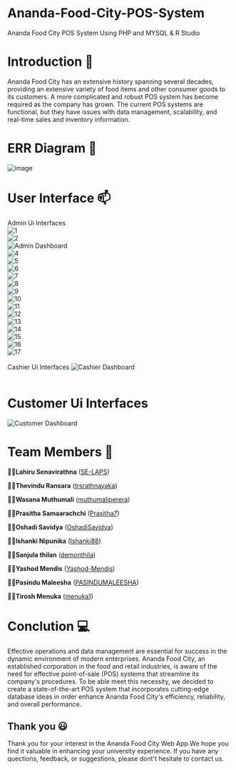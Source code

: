 # Ananda-Food-City-POS-System
Ananda Food City POS System Using PHP and MYSQL &amp; R Studio

# Introduction 🌱
Ananda Food City has an extensive history spanning several decades, providing an extensive
variety of food items and other consumer goods to its customers. A more complicated and robust
POS system has become required as the company has grown. The current POS systems are
functional, but they have issues with data management, scalability, and real-time sales and
inventory information. 

# ERR Diagram 🔭
![image](https://github.com/trsrathnayaka/ADBMS-Group-Assignment/assets/97075043/c590725f-31a5-41c1-8020-5dfedfdfedef)

# User Interface 📫
Admin Ui Interfaces
<br>
![1](https://github.com/SE-LAPS/Ananda-Food-City-POS-System/assets/87580847/ca5156db-fee1-4f4b-85a1-d5060a7574b3)
<br>
![2](https://github.com/SE-LAPS/Ananda-Food-City-POS-System/assets/87580847/32809f78-4dc5-4148-a112-c0691a4412e7)
<br>
![Admin Dashboard](https://github.com/SE-LAPS/Ananda-Food-City-POS-System/assets/87580847/47ca4f32-3a52-410b-8705-c463cf4cda98)
<br>
![4](https://github.com/SE-LAPS/Ananda-Food-City-POS-System/assets/87580847/c7b6b232-a4eb-4357-b5fb-668c9dce0175)
<br>
![5](https://github.com/SE-LAPS/Ananda-Food-City-POS-System/assets/87580847/d6a74e7f-67b8-4511-9017-39ee52c38649)
<br>
![6](https://github.com/SE-LAPS/Ananda-Food-City-POS-System/assets/87580847/7ea80e98-f8ec-4ac5-8edb-28a8093045d1)
<br>
![7](https://github.com/SE-LAPS/Ananda-Food-City-POS-System/assets/87580847/bd3a0e1d-00dc-4d74-b7ce-573d4ea00956)
<br>
![8](https://github.com/SE-LAPS/Ananda-Food-City-POS-System/assets/87580847/b7f56fda-e86c-457a-9767-5c5cdf4427bf)
<br>
![9](https://github.com/SE-LAPS/Ananda-Food-City-POS-System/assets/87580847/d26d5fdb-c38e-48b9-84e2-ea1273962813)
<br>
![10](https://github.com/SE-LAPS/Ananda-Food-City-POS-System/assets/87580847/9c389b2b-6dad-4ef7-9e05-94ffb0576866)
<br>
![11](https://github.com/SE-LAPS/Ananda-Food-City-POS-System/assets/87580847/a3b424c7-cf6d-4073-a666-c47e59a569a6)
<br>
![12](https://github.com/SE-LAPS/Ananda-Food-City-POS-System/assets/87580847/f40b6f5d-962f-4358-8473-bb1b89f0615a)
<br>
![13](https://github.com/SE-LAPS/Ananda-Food-City-POS-System/assets/87580847/a6a50a72-cab8-476b-a434-66f6145a3731)
<br>
![14](https://github.com/SE-LAPS/Ananda-Food-City-POS-System/assets/87580847/0e07b606-c27b-4bba-98f3-f95ad3bcf01a)
<br>
![15](https://github.com/SE-LAPS/Ananda-Food-City-POS-System/assets/87580847/8dc454fd-a3f9-47f6-a040-1075e1a5fea7)
<br>
![16](https://github.com/SE-LAPS/Ananda-Food-City-POS-System/assets/87580847/b17616c4-99e3-48c6-8cb8-b2e588e0ff2e)
<br>
![17](https://github.com/SE-LAPS/Ananda-Food-City-POS-System/assets/87580847/caa58cc9-68e6-43ba-96dc-c5da7fdb3d44)
<br><br>
Cashier Ui Interfaces
![Cashier Dashboard](https://github.com/SE-LAPS/Ananda-Food-City-POS-System/assets/87580847/c1e344bf-ee90-4723-85f3-c8e526727406)
<br><br>
# Customer Ui Interfaces
![Customer Dashboard](https://github.com/SE-LAPS/Ananda-Food-City-POS-System/assets/87580847/d5d40885-6caa-4e01-84ce-99379a064026)

# Team Members 👯
👨‍🎓**Lahiru Senavirathna** ([SE-LAPS](https://github.com/SE-LAPS))
 
👨‍🎓**Thevindu Ransara** ([trsrathnayaka](https://github.com/trsrathnayaka))
  
👨‍🎓**Wasana Muthumali** ([muthumaliperera](https://github.com/muthumaliperera))
  
👨‍🎓**Prasitha Samaarachchi** ([Prasitha7](https://github.com/Prasitha7))

👨‍🎓**Oshadi Savidya** ([OshadiSavidya](https://github.com/OshadiSavidya))

👨‍🎓**Ishanki Nipunika** ([Ishanki88](https://github.com/Ishanki88))

👨‍🎓**Sanjula thilan** ([demonthila](https://github.com/demonthila))

👨‍🎓**Yashod Mendis** ([Yashod-Mendis](https://github.com/Yashod-Mendis))

👨‍🎓**Pasindu Maleesha** ([PASINDUMALEESHA](https://github.com/PASINDUMALEESHA))

👨‍🎓**Tirosh Menuka** ([menuka1](https://github.com/menuka1))

# Conclution 💻
Effective operations and data management are essential for success in the dynamic
environment of modern enterprises. Ananda Food City, an established corporation
in the food and retail industries, is aware of the need for effective point-of-sale
(POS) systems that streamline its company's procedures. To be able meet this
necessity, we decided to create a state-of-the-art POS system that incorporates
cutting-edge database ideas in order enhance Ananda Food City's efficiency,
reliability, and overall performance.

## Thank you 😃
Thank you for your interest in the Ananda Food City Web App.We hope you find it valuable in enhancing your university experience. If you have any quections, feedback, or suggestions, please dont't hesitate to contact us.
